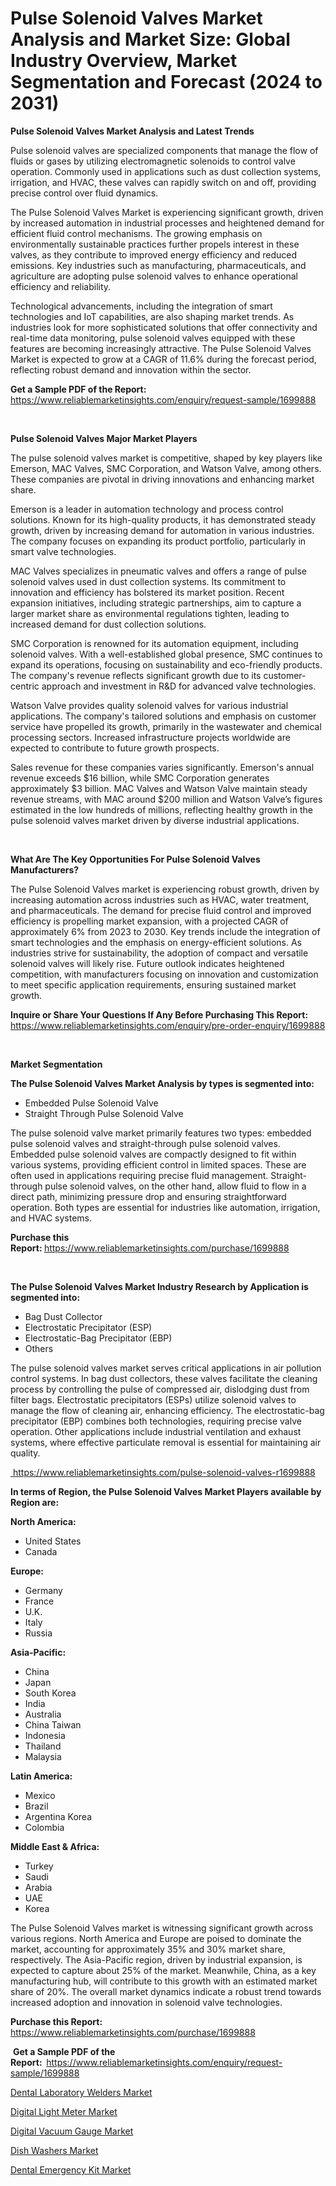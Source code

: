 <p><h1>Pulse Solenoid Valves Market Analysis and Market Size: Global Industry Overview, Market Segmentation and Forecast (2024 to 2031)</h1></p><p><strong>Pulse Solenoid Valves Market Analysis and Latest Trends</strong></p>
<p><p>Pulse solenoid valves are specialized components that manage the flow of fluids or gases by utilizing electromagnetic solenoids to control valve operation. Commonly used in applications such as dust collection systems, irrigation, and HVAC, these valves can rapidly switch on and off, providing precise control over fluid dynamics. </p><p>The Pulse Solenoid Valves Market is experiencing significant growth, driven by increased automation in industrial processes and heightened demand for efficient fluid control mechanisms. The growing emphasis on environmentally sustainable practices further propels interest in these valves, as they contribute to improved energy efficiency and reduced emissions. Key industries such as manufacturing, pharmaceuticals, and agriculture are adopting pulse solenoid valves to enhance operational efficiency and reliability.</p><p>Technological advancements, including the integration of smart technologies and IoT capabilities, are also shaping market trends. As industries look for more sophisticated solutions that offer connectivity and real-time data monitoring, pulse solenoid valves equipped with these features are becoming increasingly attractive. The Pulse Solenoid Valves Market is expected to grow at a CAGR of 11.6% during the forecast period, reflecting robust demand and innovation within the sector.</p></p>
<p><strong>Get a Sample PDF of the Report:&nbsp;</strong> <a href="https://www.reliablemarketinsights.com/enquiry/request-sample/1699888?utm_campaign=1425&utm_medium=2&utm_source=Github&utm_content=ia&utm_term=21102024&utm_id=pulse-solenoid-valves">https://www.reliablemarketinsights.com/enquiry/request-sample/1699888</a></p>
<p>&nbsp;</p>
<p><strong>Pulse Solenoid Valves Major Market Players</strong></p>
<p><p>The pulse solenoid valves market is competitive, shaped by key players like Emerson, MAC Valves, SMC Corporation, and Watson Valve, among others. These companies are pivotal in driving innovations and enhancing market share.</p><p>Emerson is a leader in automation technology and process control solutions. Known for its high-quality products, it has demonstrated steady growth, driven by increasing demand for automation in various industries. The company focuses on expanding its product portfolio, particularly in smart valve technologies.</p><p>MAC Valves specializes in pneumatic valves and offers a range of pulse solenoid valves used in dust collection systems. Its commitment to innovation and efficiency has bolstered its market position. Recent expansion initiatives, including strategic partnerships, aim to capture a larger market share as environmental regulations tighten, leading to increased demand for dust collection solutions.</p><p>SMC Corporation is renowned for its automation equipment, including solenoid valves. With a well-established global presence, SMC continues to expand its operations, focusing on sustainability and eco-friendly products. The company's revenue reflects significant growth due to its customer-centric approach and investment in R&D for advanced valve technologies.</p><p>Watson Valve provides quality solenoid valves for various industrial applications. The company's tailored solutions and emphasis on customer service have propelled its growth, primarily in the wastewater and chemical processing sectors. Increased infrastructure projects worldwide are expected to contribute to future growth prospects.</p><p>Sales revenue for these companies varies significantly. Emerson's annual revenue exceeds $16 billion, while SMC Corporation generates approximately $3 billion. MAC Valves and Watson Valve maintain steady revenue streams, with MAC around $200 million and Watson Valve’s figures estimated in the low hundreds of millions, reflecting healthy growth in the pulse solenoid valves market driven by diverse industrial applications.</p></p>
<p>&nbsp;</p>
<p><strong>What Are The Key Opportunities For Pulse Solenoid Valves Manufacturers?</strong></p>
<p><p>The Pulse Solenoid Valves market is experiencing robust growth, driven by increasing automation across industries such as HVAC, water treatment, and pharmaceuticals. The demand for precise fluid control and improved efficiency is propelling market expansion, with a projected CAGR of approximately 6% from 2023 to 2030. Key trends include the integration of smart technologies and the emphasis on energy-efficient solutions. As industries strive for sustainability, the adoption of compact and versatile solenoid valves will likely rise. Future outlook indicates heightened competition, with manufacturers focusing on innovation and customization to meet specific application requirements, ensuring sustained market growth.</p></p>
<p><strong>Inquire or Share Your Questions If Any Before Purchasing This Report:</strong> <a href="https://www.reliablemarketinsights.com/enquiry/pre-order-enquiry/1699888?utm_campaign=1425&utm_medium=2&utm_source=Github&utm_content=ia&utm_term=21102024&utm_id=pulse-solenoid-valves">https://www.reliablemarketinsights.com/enquiry/pre-order-enquiry/1699888</a></p>
<p>&nbsp;</p>
<p><strong>Market Segmentation</strong></p>
<p><strong>The Pulse Solenoid Valves Market Analysis by types is segmented into:</strong></p>
<p><ul><li>Embedded Pulse Solenoid Valve</li><li>Straight Through Pulse Solenoid Valve</li></ul></p>
<p><p>The pulse solenoid valve market primarily features two types: embedded pulse solenoid valves and straight-through pulse solenoid valves. Embedded pulse solenoid valves are compactly designed to fit within various systems, providing efficient control in limited spaces. These are often used in applications requiring precise fluid management. Straight-through pulse solenoid valves, on the other hand, allow fluid to flow in a direct path, minimizing pressure drop and ensuring straightforward operation. Both types are essential for industries like automation, irrigation, and HVAC systems.</p></p>
<p><strong>Purchase this Report:&nbsp;</strong><a href="https://www.reliablemarketinsights.com/purchase/1699888?utm_campaign=1425&utm_medium=2&utm_source=Github&utm_content=ia&utm_term=21102024&utm_id=pulse-solenoid-valves">https://www.reliablemarketinsights.com/purchase/1699888</a></p>
<p>&nbsp;</p>
<p><strong>The Pulse Solenoid Valves Market Industry Research by Application is segmented into:</strong></p>
<p><ul><li>Bag Dust Collector</li><li>Electrostatic Precipitator (ESP)</li><li>Electrostatic-Bag Precipitator (EBP)</li><li>Others</li></ul></p>
<p><p>The pulse solenoid valves market serves critical applications in air pollution control systems. In bag dust collectors, these valves facilitate the cleaning process by controlling the pulse of compressed air, dislodging dust from filter bags. Electrostatic precipitators (ESPs) utilize solenoid valves to manage the flow of cleaning air, enhancing efficiency. The electrostatic-bag precipitator (EBP) combines both technologies, requiring precise valve operation. Other applications include industrial ventilation and exhaust systems, where effective particulate removal is essential for maintaining air quality.</p></p>
<p><a href="https://www.reliablemarketinsights.com/pulse-solenoid-valves-r1699888?utm_campaign=1425&utm_medium=2&utm_source=Github&utm_content=ia&utm_term=21102024&utm_id=pulse-solenoid-valves">&nbsp;https://www.reliablemarketinsights.com/pulse-solenoid-valves-r1699888</a></p>
<p><strong>In terms of Region, the Pulse Solenoid Valves Market Players available by Region are:</strong></p>
<p>
    <p> <strong> North America: </strong>
        <ul>
            <li>United States</li>
            <li>Canada</li>
        </ul>
        </p> 
    <p> <strong> Europe: </strong>
        <ul>
            <li>Germany</li>
            <li>France</li>
            <li>U.K.</li>
            <li>Italy</li>
            <li>Russia</li>
        </ul>
        </p> 
    <p> <strong> Asia-Pacific: </strong>
        <ul>
            <li>China</li>
            <li>Japan</li>
            <li>South Korea</li>
            <li>India</li>
            <li>Australia</li>
            <li>China Taiwan</li>
            <li>Indonesia</li>
            <li>Thailand</li>
            <li>Malaysia</li>
        </ul>
        </p> 
    <p> <strong> Latin America: </strong>
        <ul>
            <li>Mexico</li>
            <li>Brazil</li>
            <li>Argentina Korea</li>
            <li>Colombia</li>
        </ul>
        </p> 
    <p> <strong> Middle East & Africa: </strong>
        <ul>
            <li>Turkey</li>
            <li>Saudi</li>
            <li>Arabia</li>
            <li>UAE</li>
            <li>Korea</li>
        </ul>
    </p>
    </p>
<p><p>The Pulse Solenoid Valves market is witnessing significant growth across various regions. North America and Europe are poised to dominate the market, accounting for approximately 35% and 30% market share, respectively. The Asia-Pacific region, driven by industrial expansion, is expected to capture about 25% of the market. Meanwhile, China, as a key manufacturing hub, will contribute to this growth with an estimated market share of 20%. The overall market dynamics indicate a robust trend towards increased adoption and innovation in solenoid valve technologies.</p></p>
<p><strong>Purchase this Report: </strong><a href="https://www.reliablemarketinsights.com/purchase/1699888?utm_campaign=1425&utm_medium=2&utm_source=Github&utm_content=ia&utm_term=21102024&utm_id=pulse-solenoid-valves">https://www.reliablemarketinsights.com/purchase/1699888</a></p>
<p>&nbsp;<strong>Get a Sample PDF of the Report:&nbsp;&nbsp;</strong><a href="https://www.reliablemarketinsights.com/enquiry/request-sample/1699888?utm_campaign=1425&utm_medium=2&utm_source=Github&utm_content=ia&utm_term=21102024&utm_id=pulse-solenoid-valves">https://www.reliablemarketinsights.com/enquiry/request-sample/1699888</a></p>
<p><strong></strong></p>
<p><p><a href="https://www.linkedin.com/pulse/evaluating-dental-laboratory-welders-market-trends-growth-lrk9f?utm_campaign=1425&utm_medium=2&utm_source=Github&utm_content=ia&utm_term=21102024&utm_id=pulse-solenoid-valves">Dental Laboratory Welders Market</a></p><p><a href="https://www.linkedin.com/pulse/digital-light-meter-industry-analysis-report-market-gf4je?utm_campaign=1425&utm_medium=2&utm_source=Github&utm_content=ia&utm_term=21102024&utm_id=pulse-solenoid-valves">Digital Light Meter Market</a></p><p><a href="https://www.linkedin.com/pulse/pulse-digital-vacuum-gauge-rhythms-change-market-resonance-2024-2031-4vi2e?utm_campaign=1425&utm_medium=2&utm_source=Github&utm_content=ia&utm_term=21102024&utm_id=pulse-solenoid-valves">Digital Vacuum Gauge Market</a></p><p><a href="https://www.linkedin.com/pulse/unveiling-market-trends-global-dish-washers-growth-regional-insights-grf7e?utm_campaign=1425&utm_medium=2&utm_source=Github&utm_content=ia&utm_term=21102024&utm_id=pulse-solenoid-valves">Dish Washers Market</a></p><p><a href="https://www.linkedin.com/pulse/dental-emergency-kit-revenue-growth-report-2024-2031-trac-market-gvo0f?utm_campaign=1425&utm_medium=2&utm_source=Github&utm_content=ia&utm_term=21102024&utm_id=pulse-solenoid-valves">Dental Emergency Kit Market</a></p></p>